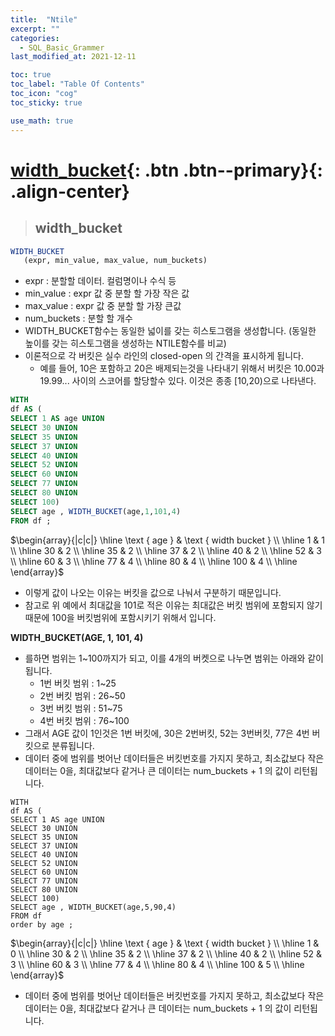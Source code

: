 ```yaml
---
title:  "Ntile"
excerpt: ""
categories:
  - SQL_Basic_Grammer
last_modified_at: 2021-12-11

toc: true
toc_label: "Table Of Contents"
toc_icon: "cog"
toc_sticky: true

use_math: true
---
```


# [width_bucket](#link){: .btn .btn--primary}{: .align-center}

> ## width_bucket

```sql
WIDTH_BUCKET
   (expr, min_value, max_value, num_buckets)
```

- expr : 분할할 데이터. 컬럼명이나 수식 등
- min_value : expr 값 중 분할 할 가장 작은 값
- max_value : expr 값 중 분할 할 가장 큰값
- num_buckets : 분할 할 개수
- WIDTH_BUCKET함수는 동일한 넓이를 갖는 히스토그램을 생성합니다. (동일한 높이를 갖는 히스토그램을 생성하는 NTILE함수를 비교)
- 이론적으로 각 버킷은 실수 라인의 closed-open 의 간격을 표시하게 됩니다. 
  - 예를 들어, 10은 포함하고 20은 배제되는것을 나타내기 위해서 버킷은 10.00과 19.99... 사이의 스코어를 할당할수 있다. 이것은 종종 [10,20)으로 나타낸다.

```sql
WITH 
df AS (
SELECT 1 AS age UNION
SELECT 30 UNION
SELECT 35 UNION
SELECT 37 UNION
SELECT 40 UNION
SELECT 52 UNION
SELECT 60 UNION
SELECT 77 UNION
SELECT 80 UNION
SELECT 100) 
SELECT age , WIDTH_BUCKET(age,1,101,4)
FROM df ;
```

$\begin{array}{|c|c|}
\hline \text { age } & \text { width bucket } \\
\hline 1 & 1 \\
\hline 30 & 2 \\
\hline 35 & 2 \\
\hline 37 & 2 \\
\hline 40 & 2 \\
\hline 52 & 3 \\
\hline 60 & 3 \\
\hline 77 & 4 \\
\hline 80 & 4 \\
\hline 100 & 4 \\
\hline
\end{array}$

- 이렇게 값이 나오는 이유는 버킷을 값으로 나눠서 구분하기 때문입니다. 
- 참고로 위 예에서 최대값을 101로 적은 이유는 최대값은 버킷 범위에 포함되지 않기 때문에 100을 버킷범위에 포함시키기 위해서 입니다. 

**WIDTH_BUCKET(AGE, 1, 101, 4)**

- 를하면 범위는 1~100까지가 되고, 이를 4개의 버켓으로 나누면 범위는 아래와 같이 됩니다. 
  - 1번 버킷 범위 : 1~25
  - 2번 버킷 범위 : 26~50
  - 3번 버킷 범위 : 51~75
  - 4번 버킷 범위 : 76~100
- 그래서 AGE 값이 1인것은 1번 버킷에, 30은 2번버킷, 52는 3번버킷, 77은 4번 버킷으로 분류됩니다. 
- 데이터 중에 범위를 벗어난 데이터들은 버킷번호를 가지지 못하고, 최소값보다 작은 데이터는 0을, 최대값보다 같거나 큰 데이터는 num_buckets + 1 의 값이 리턴됩니다.

```sqlite
WITH 
df AS (
SELECT 1 AS age UNION
SELECT 30 UNION
SELECT 35 UNION
SELECT 37 UNION
SELECT 40 UNION
SELECT 52 UNION
SELECT 60 UNION
SELECT 77 UNION
SELECT 80 UNION
SELECT 100) 
SELECT age , WIDTH_BUCKET(age,5,90,4)
FROM df 
order by age ; 
```

$\begin{array}{|c|c|}
\hline \text { age } & \text { width bucket } \\
\hline 1 & 0 \\
\hline 30 & 2 \\
\hline 35 & 2 \\
\hline 37 & 2 \\
\hline 40 & 2 \\
\hline 52 & 3 \\
\hline 60 & 3 \\
\hline 77 & 4 \\
\hline 80 & 4 \\
\hline 100 & 5 \\
\hline
\end{array}$

- 데이터 중에 범위를 벗어난 데이터들은 버킷번호를 가지지 못하고, 최소값보다 작은 데이터는 0을, 최대값보다 같거나 큰 데이터는 num_buckets + 1 의 값이 리턴됩니다.



